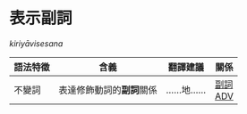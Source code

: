 # 表示副詞
*kiriyāvisesana*

|語法特徵|含義|翻譯建議|關係|
|-|-|-|-|
|不變詞|表達修飾動詞的**副詞**關係|……地……|[副詞<br>ADV](https://assets-hk.wikipali.org/pali-handbook/zh-Hans/basic-relation/acc/acc-adv.html)|
